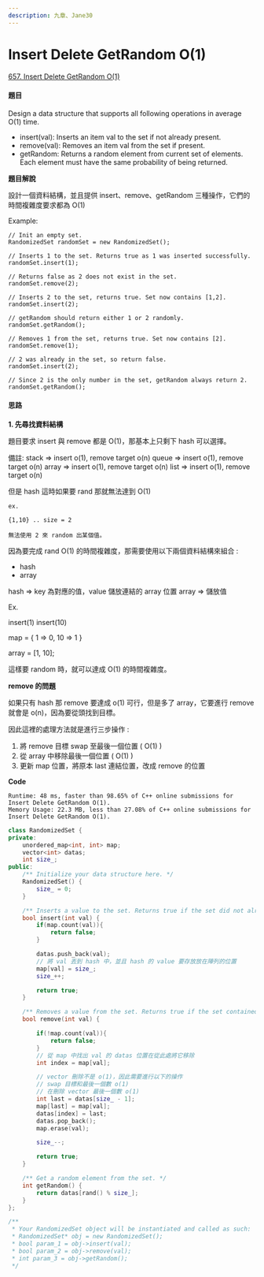```yaml
---
description: 九章、Jane30
---
```


# Insert Delete GetRandom O\(1\)

[657. Insert Delete GetRandom O\(1\)](https://www.lintcode.com/problem/insert-delete-getrandom-o1/description)

#### 題目

Design a data structure that supports all following operations in average O\(1\) time.

* insert\(val\): Inserts an item val to the set if not already present.
* remove\(val\): Removes an item val from the set if present.
* getRandom: Returns a random element from current set of elements. Each element must have the same probability of being returned.

**題目解說**

設計一個資料結構，並且提供 insert、remove、getRandom 三種操作，它們的時間複雜度要求都為 O\(1\)

Example:

```text
// Init an empty set.
RandomizedSet randomSet = new RandomizedSet();

// Inserts 1 to the set. Returns true as 1 was inserted successfully.
randomSet.insert(1);

// Returns false as 2 does not exist in the set.
randomSet.remove(2);

// Inserts 2 to the set, returns true. Set now contains [1,2].
randomSet.insert(2);

// getRandom should return either 1 or 2 randomly.
randomSet.getRandom();

// Removes 1 from the set, returns true. Set now contains [2].
randomSet.remove(1);

// 2 was already in the set, so return false.
randomSet.insert(2);

// Since 2 is the only number in the set, getRandom always return 2.
randomSet.getRandom();
```

#### 思路

**1. 先尋找資料結構**

題目要求 insert 與 remove 都是 O\(1\)，那基本上只剩下 hash 可以選擇。

備註: stack =&gt; insert o\(1\), remove target o\(n\) queue =&gt; insert o\(1\), remove target o\(n\) array =&gt; insert o\(1\), remove target o\(n\) list =&gt; insert o\(1\), remove target o\(n\)

但是 hash 這時如果要 rand 那就無法達到 O\(1\)

```text
ex.

{1,10} .. size = 2

無法使用 2 來 random 出某個值。
```

因為要完成 rand O\(1\) 的時間複雜度，那需要使用以下兩個資料結構來組合 :

* hash
* array

hash =&gt; key 為對應的值，value 儲放連結的 array 位置 array =&gt; 儲放值

Ex.

insert\(1\) insert\(10\)

map = { 1 =&gt; 0, 10 =&gt; 1 }

array = \[1, 10\];

這樣要 random 時，就可以達成 O\(1\) 的時間複雜度。

**remove 的問題**

如果只有 hash 那 remove 要達成 o\(1\) 可行，但是多了 array，它要進行 remove 就會是 o\(n\)，因為要從頭找到目標。

因此這裡的處理方法就是進行三步操作 :

1. 將 remove 目標 swap 至最後一個位置 \( O\(1\) \)
2. 從 array 中移除最後一個位置 \( O\(1\) \)
3. 更新 map 位置，將原本 last 連結位置，改成 remove 的位置

**Code**

```text
Runtime: 48 ms, faster than 98.65% of C++ online submissions for Insert Delete GetRandom O(1).
Memory Usage: 22.3 MB, less than 27.08% of C++ online submissions for Insert Delete GetRandom O(1).
```

```cpp
class RandomizedSet {
private:
    unordered_map<int, int> map;
    vector<int> datas;
    int size_;
public:
    /** Initialize your data structure here. */
    RandomizedSet() {
        size_ = 0;
    }

    /** Inserts a value to the set. Returns true if the set did not already contain the specified element. */
    bool insert(int val) {
        if(map.count(val)){
            return false;
        }

        datas.push_back(val);
        // 將 val 丟到 hash 中，並且 hash 的 value 要存放放在陣列的位置
        map[val] = size_;
        size_++;

        return true;
    }

    /** Removes a value from the set. Returns true if the set contained the specified element. */
    bool remove(int val) {

        if(!map.count(val)){
            return false;
        }
        // 從 map 中找出 val 的 datas 位置在從此處將它移除
        int index = map[val];

        // vector 刪除不是 o(1)，因此需要進行以下的操作
        // swap 目標和最後一個數 o(1)
        // 在刪除 vector 最後一個數 o(1)
        int last = datas[size_ - 1];
        map[last] = map[val];
        datas[index] = last;
        datas.pop_back();
        map.erase(val);

        size_--;

        return true;
    }

    /** Get a random element from the set. */
    int getRandom() {
        return datas[rand() % size_];
    }
};

/**
 * Your RandomizedSet object will be instantiated and called as such:
 * RandomizedSet* obj = new RandomizedSet();
 * bool param_1 = obj->insert(val);
 * bool param_2 = obj->remove(val);
 * int param_3 = obj->getRandom();
 */
```

